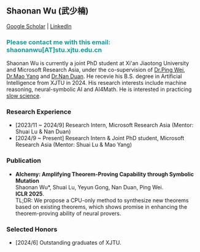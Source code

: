 ## Shaonan Wu (武少楠) 
[Google Scholar](https://scholar.google.com/citations?user=-xYXQJAAAAAJ&hl=en) \| [LinkedIn](https://www.linkedin.com/in/shaonan-wu-945b2a335/)
### <span style="color: #159997;">Please contact me with this email: shaonanwu[AT]stu.xjtu.edu.cn </span>

Shaonan Wu is currently a joint PhD student at Xi'an Jiaotong University and Microsoft Research Asia, under the co-supervision of [Dr.Ping Wei](https://gr.xjtu.edu.cn/web/pingwei), [Dr.Mao Yang](https://www.microsoft.com/en-us/research/people/maoyang/) and [Dr.Nan Duan](https://nanduan.github.io/). He recevie his B.S. degree in Artificial Intelligence from XJTU in 2024. His research interests include machine reasoning, neural-symbolic AI and AI4Math. He is interested in practicing [slow science](http://slow-science.org/).

### Research Experience
- [2023/11 ~ 2024/9] Research Intern, Microsoft Research Asia (Mentor: Shuai Lu & Nan Duan)
- [2024/9 ~ Present] Research Intern & Joint PhD student, Microsoft Research Asia (Mentor: Shuai Lu & Mao Yang)
 
### Publication

- **Alchemy: Amplifying Theorem-Proving Capability through Symbolic Mutation**
  <br> Shaonan Wu*, Shuai Lu, Yeyun Gong, Nan Duan, Ping Wei.
  <br> **ICLR 2025**.
  <br> TL;DR: We propose a CPU-only method to synthesize new theorems based on existing theorems, which shows promise in enhancing the theorem-proving ability of neural provers.

### Selected Honors
- [2024/6] Outstanding graduates of XJTU.
